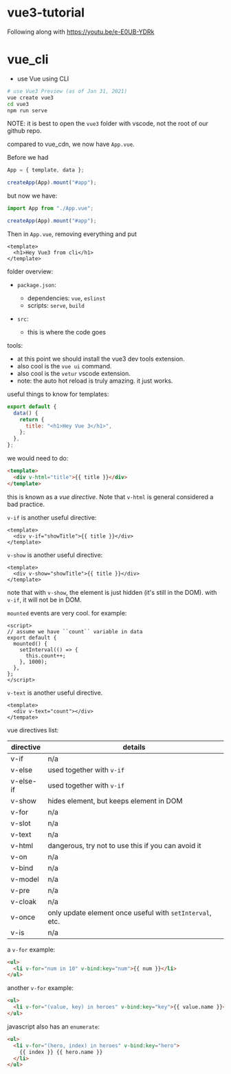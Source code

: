 # vue3-tutorial

Following along with https://youtu.be/e-E0UB-YDRk

# vue_cli

- use Vue using CLI

```bash
# use Vue3 Preview (as of Jan 31, 2021)
vue create vue3
cd vue3
npm run serve
```

NOTE: it is best to open the `vue3` folder with vscode, not the root of our github repo.

compared to vue_cdn, we now have `App.vue`.

Before we had

```js
App = { template, data };

createApp(App).mount("#app");
```

but now we have:

```js
import App from "./App.vue";

createApp(App).mount("#app");
```

Then in `App.vue`, removing everything and put

```vue
<template>
  <h1>Hey Vue3 from cli</h1>
</template>
```

folder overview:

- `package.json`:

  - dependencies: `vue`, `eslinst`
  - scripts: `serve`, `build`

- `src`:
  - this is where the code goes

tools:

- at this point we should install the vue3 dev tools extension.
- also cool is the `vue ui` command.
- also cool is the `vetur` vscode extension.
- note: the auto hot reload is truly amazing. it just works.

useful things to know for templates:

```js
export default {
  data() {
    return {
      title: "<h1>Hey Vue 3</h1>",
    };
  },
};
```

we would need to do:

```html
<template>
  <div v-html="title">{{ title }}</div>
</template>
```

this is known as a _vue directive_. Note that `v-html` is general considered a bad practice.

`v-if` is another useful directive:

```vue
<template>
  <div v-if="showTitle">{{ title }}</div>
</template>
```

`v-show` is another useful directive:

```vue
<template>
  <div v-show="showTitle">{{ title }}</div>
</template>
```

note that with `v-show`, the element is just hidden (it's still in the DOM). with `v-if`, it will not be in DOM.

`mounted` events are very cool. for example:

```vue
<script>
// assume we have ``count`` variable in data
export default {
  mounted() {
    setInterval(() => {
      this.count++;
    }, 1000);
  },
};
</script>
```

`v-text` is another useful directive.

```vue
<template>
  <div v-text="count"></div>
</tempate>
```

vue directives list:

| directive | details                                                  |
| --------- | -------------------------------------------------------- |
| v-if      | n/a                                                      |
| v-else    | used together with `v-if`                                |
| v-else-if | used together with `v-if`                                |
| v-show    | hides element, but keeps element in DOM                  |
| v-for     | n/a                                                      |
| v-slot    | n/a                                                      |
| v-text    | n/a                                                      |
| v-html    | dangerous, try not to use this if you can avoid it       |
| v-on      | n/a                                                      |
| v-bind    | n/a                                                      |
| v-model   | n/a                                                      |
| v-pre     | n/a                                                      |
| v-cloak   | n/a                                                      |
| v-once    | only update element once useful with `setInterval`, etc. |
| v-is      | n/a                                                      |

a `v-for` example:

```html
<ul>
  <li v-for="num in 10" v-bind:key="num">{{ num }}</li>
</ul>
```

another `v-for` example:

```html
<ul>
  <li v-for="(value, key) in heroes" v-bind:key="key">{{ value.name }}</li>
</ul>
```

javascript also has an `enumerate`:

```html
<ul>
  <li v-for="(hero, index) in heroes" v-bind:key="hero">
    {{ index }} {{ hero.name }}
  </li>
</ul>
```
